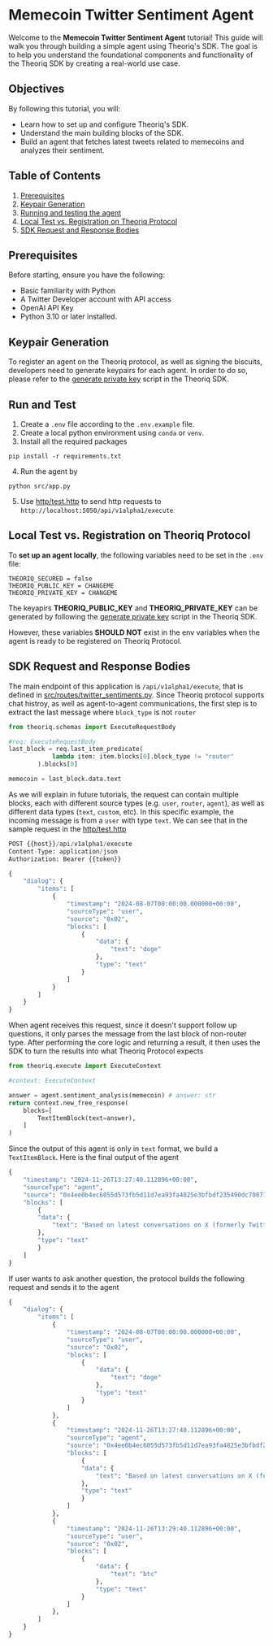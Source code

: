 # Memecoin Twitter Sentiment Agent

Welcome to the **Memecoin Twitter Sentiment Agent** tutorial! This guide will walk you through building a simple agent using Theoriq's SDK. The goal is to help you understand the foundational components and functionality of the Theoriq SDK by creating a real-world use case.

## Objectives

By following this tutorial, you will:

- Learn how to set up and configure Theoriq's SDK.
- Understand the main building blocks of the SDK.
- Build an agent that fetches latest tweets related to memecoins and analyzes their sentiment.



## Table of Contents

1. [Prerequisites](#prerequisites)
2. [Keypair Generation](#keypair-generation)
3. [Running and testing the agent](#running-the-agent)
4. [Local Test vs. Registration on Theoriq Protocol](#local-test-vs-registration-on-theoriq-protocol)
5. [SDK Request and Response Bodies](#sdk-request-and-response-bodies)


## Prerequisites

Before starting, ensure you have the following:

- Basic familiarity with Python
- A Twitter Developer account with API access
- OpenAI API Key
- Python 3.10 or later installed.


## Keypair Generation

To register an agent on the Theoriq protocol, as well as signing the biscuits, developers need to generate keypairs for each agent. In order to do so, please refer to the [generate private key](https://github.com/chain-ml/theoriq-agent-sdk/tree/main/scripts) script in the Theoriq SDK.



## Run and Test

1. Create a `.env` file according to the `.env.example` file.
2. Create a local python environment using `conda` or `venv`.
3. Install all the required packages

``` shell
pip install -r requirements.txt
```

4. Run the agent by

``` shell
python src/app.py
```

5. Use [http/test.http](http/test.http) to send http requests to `http://localhost:5050/api/v1alpha1/execute`


## Local Test vs. Registration on Theoriq Protocol

To **set up an agent locally**, the following variables need to be set in the `.env` file:
``` shell
THEORIQ_SECURED = false
THEORIQ_PUBLIC_KEY = CHANGEME
THEORIQ_PRIVATE_KEY = CHANGEME
```

The keyapirs **THEORIQ_PUBLIC_KEY** and **THEORIQ_PRIVATE_KEY** can be generated by following the [generate private key](https://github.com/chain-ml/theoriq-agent-sdk/tree/main/scripts) script in the Theoriq SDK.

However, these variables **SHOULD NOT** exist in the env variables when the agent is ready to be registered on Theoriq Protocol.

## SDK Request and Response Bodies

The main endpoint of this application is `/api/v1alpha1/execute`, that is defined in [src/routes/twitter_sentiments.py](src/routes/twitter_sentiments.py). Since Theoriq protocol supports chat histroy, as well as agent-to-agent communications, the first step is to extract the last message where `block_type` is not `router`

```python
from theoriq.schemas import ExecuteRequestBody

#req: ExecuteRequestBody
last_block = req.last_item_predicate(
            lambda item: item.blocks[0].block_type != "router"
        ).blocks[0]

memecoin = last_block.data.text
```

As we will explain in future tutorials, the request can contain multiple blocks, each with different source types (e.g. `user`, `router`, `agent`), as well as different data types (`text`, `custom`, etc). In this specific example, the incoming message is from a `user` with type `text`. We can see that in the sample request in the [http/test.http](http/test.http)

```python
POST {{host}}/api/v1alpha1/execute
Content-Type: application/json
Authorization: Bearer {{token}}

{
    "dialog": {
        "items": [
            {
                "timestamp": "2024-08-07T00:00:00.000000+00:00",
                "sourceType": "user",
                "source": "0x02",
                "blocks": [
                    {
                        "data": {
                            "text": "doge"
                        },
                        "type": "text"
                    }
                ]
            }
        ]
    }
}
```

When agent receives this request, since it doesn't support follow up questions, it only parses the message from the last block of non-router type. After performing the core logic and returning a result, it then uses the SDK to turn the results into what Theoriq Protocol expects

```python
from theoriq.execute import ExecuteContext

#context: ExecuteContext

answer = agent.sentiment_analysis(memecoin) # answer: str
return context.new_free_response(
    blocks=[
        TextItemBlock(text=answer),
    ]
)
```

Since the output of this agent is only in `text` format, we build a `TextItemBlock`. Here is the final output of the agent

```python
{
    "timestamp": "2024-11-26T13:27:40.112896+00:00",
    "sourceType": "agent",
    "source": "0x4ee0b4ec6055d573fb5d11d7ea93fa4825e3bfbdf235490dc70871bda1cf8a5b",
    "blocks": [
        {
        "data": {
            "text": "Based on latest conversations on X (formerly Twitter), [REST OF THE ANSWER]"
        },
        "type": "text"
        }
    ]
}
```

If user wants to ask another question, the protocol builds the following request and sends it to the agent

```python
{
    "dialog": {
        "items": [
            {
                "timestamp": "2024-08-07T00:00:00.000000+00:00",
                "sourceType": "user",
                "source": "0x02",
                "blocks": [
                    {
                        "data": {
                            "text": "doge"
                        },
                        "type": "text"
                    }
                ]
            },
            {
                "timestamp": "2024-11-26T13:27:40.112896+00:00",
                "sourceType": "agent",
                "source": "0x4ee0b4ec6055d573fb5d11d7ea93fa4825e3bfbdf235490dc70871bda1cf8a5b",
                "blocks": [
                    {
                    "data": {
                        "text": "Based on latest conversations on X (formerly Twitter), [REST OF THE ANSWER]"
                    },
                    "type": "text"
                    }
                ]
            },
            {
                "timestamp": "2024-11-26T13:29:40.112896+00:00",
                "sourceType": "user",
                "source": "0x02",
                "blocks": [
                    {
                        "data": {
                            "text": "btc"
                        },
                        "type": "text"
                    }
                ]
            },
        ]
    }
}
```